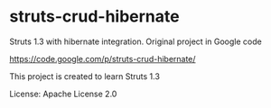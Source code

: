 struts-crud-hibernate
=====================

Struts 1.3 with hibernate integration. Original project in Google code

https://code.google.com/p/struts-crud-hibernate/

This project is created to learn Struts 1.3

License: Apache License 2.0
